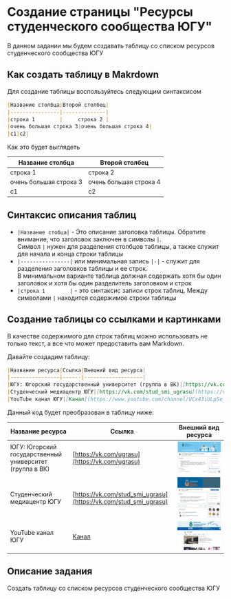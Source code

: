 # Создание страницы "Ресурсы студенческого сообщества ЮГУ"

В данном задании мы будем создавать таблицу со списком ресурсов студенческого сообщества ЮГУ

## Как создать таблицу в Makrdown
Для создание таблицы воспользуйтесь следующим синтаксисом

```md
|Название столбца|Второй столбец|
|----------------|--------------|
|строка 1        |     строка 2 |
|очень большая строка 3|очень большая строка 4|
|с1|c2|
```

Как это будет выглядеть

|Название столбца|Второй столбец|
|----------------|--------------|
|строка 1        |     строка 2 |
|очень большая строка 3|очень большая строка 4|
|с1|c2|

## Синтаксис описания таблиц

- `|Название стобца|` - Это описание заголовка таблицы. Обратите внимание, что заголовок заключен в символы `|`.  
Символ `|` нужен для разделения столбцов таблицы, а также служит для начала и конца строки таблицы
- `|----------------|` или минимальная запись `|-|` - служит для разделения заголовков таблицы и ее строк.  
  В минимальном варианте таблица должная содержать хотя бы один заголовок и хотя бы один разделитель заголовком и строк
- `|строка 1        |` - это синтаксис записи строк таблиц. Между символами `|` находится содержимое строки таблицы
  
## Создание таблицы со ссылками и картинками

В качестве содержимого для строк таблиц можно использовать не только текст, а все что может предоставить вам Markdown.

Давайте создадим таблицу:  

```markdown
|Название ресурса|Ссылка|Внешний вид ресурса|
|----------------|------|-------------------|
|ЮГУ: Югорский государственный университет (группа в ВК)|[https://vk.com/ugrasu](https://vk.com/ugrasu)|![:](img/table/ugu_vk.png)
|Студенческий медиацентр ЮГУ|[https://vk.com/stud_smi_ugrasu](https://vk.com/stud_smi_ugrasu)|![:](img/table/ice_vk.png)
|YouTube канал ЮГУ|[Канал](https://www.youtube.com/channel/UCx43iULpSe_8zHtW2htXTtw/featured)|![:](img/table/youtube.png)
```

Данный код будет преобразован в таблицу ниже:

|Название ресурса|Ссылка|Внешний вид ресурса|
|----------------|------|-------------------|
|ЮГУ: Югорский государственный университет (группа в ВК)|[https://vk.com/ugrasu](https://vk.com/ugrasu)|![:](img/table/ugu_vk.png)
|Студенческий медиацентр ЮГУ|[https://vk.com/stud_smi_ugrasu](https://vk.com/stud_smi_ugrasu)|![:](img/table/ice_vk.png)
|YouTube канал ЮГУ|[Канал](https://www.youtube.com/channel/UCx43iULpSe_8zHtW2htXTtw/featured)|![:](img/table/youtube.png)



## Описание задания
Создать таблицу со списком ресурсов студенческого сообщества ЮГУ